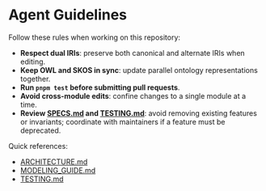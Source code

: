 # Agent Guidelines

Follow these rules when working on this repository:

- **Respect dual IRIs**: preserve both canonical and alternate IRIs when editing.
- **Keep OWL and SKOS in sync**: update parallel ontology representations together.
- **Run `pnpm test` before submitting pull requests**.
- **Avoid cross-module edits**: confine changes to a single module at a time.
- **Review [SPECS.md](SPECS.md) and [TESTING.md](TESTING.md)**: avoid removing existing features or invariants; coordinate with maintainers if a feature must be deprecated.

Quick references:
- [ARCHITECTURE.md](ARCHITECTURE.md)
- [MODELING_GUIDE.md](MODELING_GUIDE.md)
- [TESTING.md](TESTING.md)

